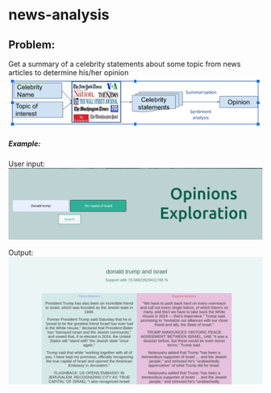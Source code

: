 # news-analysis
## Problem:
Get a summary of a celebrity statements about some topic from news articles to determine his/her opinion
![Overview](https://github.com/Sara2823/news-analysis/blob/main/static/images/Screenshot%20from%202023-06-05%2016-12-15.png)

##### Example:
User input: 
![Input](https://github.com/Sara2823/news-analysis/blob/main/static/images/input.png)

Output:
![Output](https://github.com/Sara2823/news-analysis/blob/main/static/images/Screenshot%20from%202023-01-05%2018-24-12.png)

